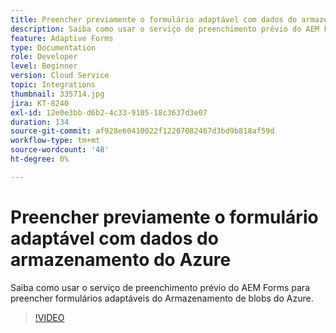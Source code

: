```yaml
---
title: Preencher previamente o formulário adaptável com dados do armazenamento do Azure
description: Saiba como usar o serviço de preenchimento prévio do AEM Forms para preencher formulários adaptáveis do Armazenamento de blobs do Azure.
feature: Adaptive Forms
type: Documentation
role: Developer
level: Beginner
version: Cloud Service
topic: Integrations
thumbnail: 335714.jpg
jira: KT-8240
exl-id: 12e0e3bb-d6b2-4c33-9105-18c3637d3e07
duration: 134
source-git-commit: af928e60410022f12207082467d3bd9b818af59d
workflow-type: tm+mt
source-wordcount: '48'
ht-degree: 0%

---
```


# Preencher previamente o formulário adaptável com dados do armazenamento do Azure

Saiba como usar o serviço de preenchimento prévio do AEM Forms para preencher formulários adaptáveis do Armazenamento de blobs do Azure.

>[!VIDEO](https://video.tv.adobe.com/v/335714?quality=12&learn=on)
